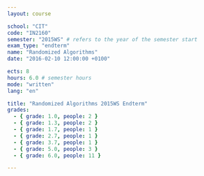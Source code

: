 ```yaml
---
layout: course

school: "CIT"
code: "IN2160"
semester: "2015WS" # refers to the year of the semester start
exam_type: "endterm"
name: "Randomized Algorithms"
date: "2016-02-10 12:00:00 +0100"

ects: 8
hours: 6.0 # semester hours
mode: "written"
lang: "en"

title: "Randomized Algorithms 2015WS Endterm"
grades:
  - { grade: 1.0, people: 2 }
  - { grade: 1.3, people: 2 }
  - { grade: 1.7, people: 1 }
  - { grade: 2.7, people: 1 }
  - { grade: 3.7, people: 1 }
  - { grade: 5.0, people: 3 }
  - { grade: 6.0, people: 11 }

---
```



